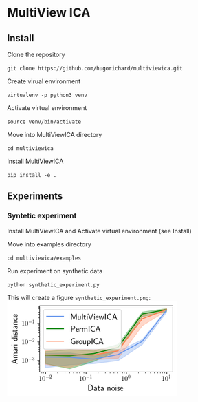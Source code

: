 # MultiView ICA

## Install

Clone the repository

`git clone https://github.com/hugorichard/multiviewica.git`

Create virual environment

`virtualenv -p python3 venv`


Activate virtual environment

`source venv/bin/activate`

Move into MultiViewICA directory

``cd multiviewica``

Install MultiViewICA

`pip install -e .`

## Experiments

### Syntetic experiment

Install MultiViewICA and Activate virtual environment (see Install)

Move into examples directory

``cd multiviewica/examples``

Run experiment on synthetic data

`python synthetic_experiment.py`

This will create a figure `synthetic_experiment.png`:
![synthetic_experiment](./examples/synthetic_experiment.png)
